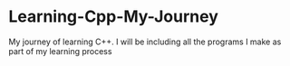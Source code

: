 # Learning-Cpp-My-Journey
My journey of learning C++. I will be including all the programs I make as part of my learning process
